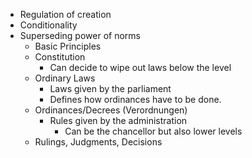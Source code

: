 - Regulation of creation
- Conditionality
- Superseding power of norms
	- Basic Principles
	- Constitution
		- Can decide to wipe out laws below the level
	- Ordinary Laws
		- Laws given by the parliament
		- Defines how ordinances have to be done.
	- Ordinances/Decrees (Verordnungen)
		- Rules given by the administration
			- Can be the chancellor but also lower levels
	- Rulings, Judgments, Decisions